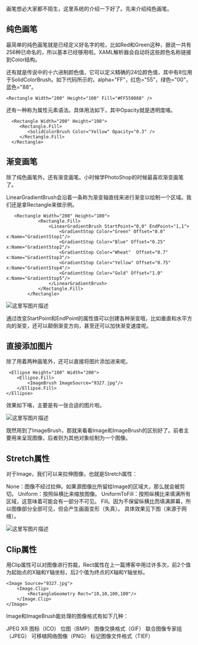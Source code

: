 画笔想必大家都不陌生，这里系统的介绍一下好了。先来介绍纯色画笔。

纯色画笔
---

最简单的纯色画笔就是已经定义好名字的啦，比如Red和Green这种，据说一共有256种已命名的，所以基本已经够用啦。XAML解析器会自动将这些颜色名称链接到Color结构。

还有就是传说中的十六进制颜色值，它可以定义精确的24位颜色值，其中有8位用于SolidColorBrush。如下代码所示的，alpha="FF"，红色="55"，绿色="00"，蓝色="88"。

```
<Rectangle Width="200" Height="100" Fill="#FF550088" />
```

还有一种称为属性元素语法。具体用法如下，其中Opacity就是透明度咯。

```
  <Rectangle Width="200" Height="100">
     <Rectangle.Fill>
        <SolidColorBrush Color="Yellow" Opacity="0.3" />
     </Rectangle.Fill>
  </Rectangle>
```

渐变画笔
---

除了纯色画笔外，还有渐变画笔。小时候学PhotoShop的时候最喜欢渐变画笔了。

LinearGradientBrush会沿着一条称为渐变轴直线来进行渐变以绘制一个区域。我们还是拿Rectangle来做示例。

```
   <Rectangle Width="200" Height="100">
            <Rectangle.Fill>
                <LinearGradientBrush StartPoint="0,0" EndPoint="1,1">
                    <GradientStop Color="Green" Offset="0.0" x:Name="GradientStop1"/>
                    <GradientStop Color="Blue" Offset="0.25" x:Name="GradientStop2"/>
                    <GradientStop Color="Wheat"  Offset="0.7" x:Name="GradientStop3"/>
                    <GradientStop Color="Yellow" Offset="0.75" x:Name="GradientStop4"/>
                    <GradientStop Color="Gold" Offset="1.0" x:Name="GradientStop5"/>
                </LinearGradientBrush>
            </Rectangle.Fill>
        </Rectangle>
```

![这里写图片描述](http://img.blog.csdn.net/20150403193540897)

通过改变StartPoint和EndPoint的属性值可以创建各种渐变哦，比如垂直和水平方向的渐变，还可以颠倒渐变方向，甚至还可以加快渐变速度呢。

直接添加图片
---

除了用着两种画笔外，还可以直接将图片添加进来呢。

```
 <Ellipse Height="100" Width="200">
    <Ellipse.Fill>
        <ImageBrush ImageSource="9327.jpg"/>
    </Ellipse.Fill>
</Ellipse>
```
效果如下咯，主要是有一张合适的图片啦。

![这里写图片描述](http://img.blog.csdn.net/20150403193938442)

既然用到了ImageBrush，那就来看看Image和ImageBrush的区别好了。前者主要用来呈现图像，后者则为其他对象绘制为一个图像。

Stretch属性
----

对于Image，我们可以来拉伸图像，也就是Stretch属性：

None：图像不经过拉伸。如果源图像比所留给Image的区域大，那么就会被剪切。
Uniform：按照纵横比来缩放图像。
UniformToFill：按照纵横比来填满所有区域，这意味着可能会有一部分不可见。
Fill。因为不保留纵横比而填满屏幕，所以图像部分全部可见，但会产生画面变形（失真）。
具体效果见下图（来源于网络）。

![这里写图片描述](http://img.blog.csdn.net/20150403194838016)

Clip属性
---

用Clip属性可以对图像进行剪裁，Rect属性在上一篇博客中用过许多次，前2个值为起始点的X轴和Y轴坐标，后2个值为终点的X轴和Y轴坐标。

```
<Image Source="9327.jpg">
    <Image.Clip>
        <RectangleGeometry Rect="10,10,100,100"/>
    </Image.Clip>
</Image>
```

Image和ImageBrush能处理的图像格式有如下几种：

JPEG XR
图标（ICO）
位图（BMP）
图像交换格式（GIF）
联合图像专家组（JPEG）
可移植网络图像（PNG）
标记图像文件格式（TIEF）